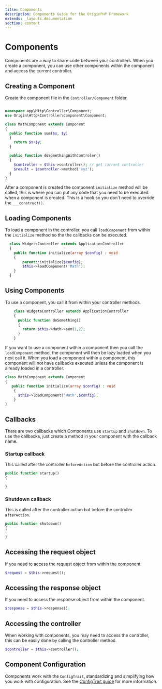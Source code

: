 ```yaml
---
title: Components
description: Components Guide for the OriginPHP Framework
extends: _layouts.documentation
section: content
---
```

# Components

Components are a way to share code between your controllers. When you create a component, you can use other components within the component and access the current controller.

## Creating a Component

Create the component file in the `Controller/Component` folder.

```php

namespace app\Http\Controller\Component;
use Origin\Http\Controller\Component\Component;

class MathComponent extends Component
{
  public function sum($x, $y)
  {
    return $x+$y;
  }

  public function doSomethingWithControler()
  {
    $controller = $this->controller(); // get current controller
    $result = $controller->method('xyz');
  }
}
```

After a component is created the component `initialize` method will be called, this is where you can put any code
that you need to be executed when a component is created. This is a hook so you don't need to override the `___construct()`.

## Loading Components

To load a component in the controller, you call `loadComponent` from within the `initialize` method so the the callbacks can be executed.

```php
  class WidgetsController extends ApplicationController
  {
    public function initialize(array $config) : void
    {
        parent::initialize($config);
        $this->loadComponent('Math');
    }
  }

```

## Using Components

 To use a component, you call it from within your controller methods.

```php
    class WidgetsController extends ApplicationController
    {
      public function doSomething()
      {
        return $this->Math->sum(1,2);
      }
    }

```

If you want to use a component within a component then you call the `loadComponent` method, the component will then be lazy loaded when you next call it. When you load a component within a component, this component will not have callbacks executed unless the component is already loaded in a controller.

```php
class MathComponent extends Component
{
   public function initialize(array $config) : void
    {
      $this->loadComponent('Math',$config);
    }
}
```



## Callbacks

There are two callbacks which Components use `startup` and `shutdown`. To use the callbacks, just create a method in your component with the callback name.

### Startup callback

This called after the controller `beforeAction` but before the controller action.

```php
public function startup()
{

}
```

### Shutdown callback

This is called after the controller action but before the controller `afterAction`.

```php
public function shutdown()
{

}
```

## Accessing the request object

If you need to access the request object from within the component.

```php
$request = $this->request();
```

## Accessing the response object

If you need to access the response object from within the component.

```php
$response = $this->response();
```

## Accessing the controller

When working with components, you may need to access the controller, this can be easily done by calling the controller method.

```php
$controller = $this->controller();
```

## Component Configuration

Components work with the `ConfigTrait`, standardizing and simplifying how you work with configuration. See the [ConfigTrait guide](/docs/config-trait) for more information.